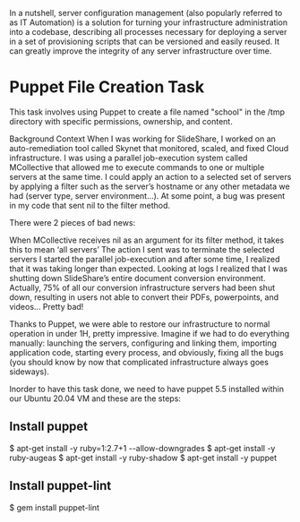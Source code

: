 In a nutshell, server configuration management (also popularly referred to as IT Automation) is a solution for turning your infrastructure administration into a codebase, describing all processes necessary for deploying a server in a set of provisioning scripts that can be versioned and easily reused. It can greatly improve the integrity of any server infrastructure over time.

# Puppet File Creation Task
This task involves using Puppet to create a file named "school" in the /tmp directory with specific permissions, ownership, and content.

Background Context
When I was working for SlideShare, I worked on an auto-remediation tool called Skynet that monitored, scaled, and fixed Cloud infrastructure. I was using a parallel job-execution system called MCollective that allowed me to execute commands to one or multiple servers at the same time. I could apply an action to a selected set of servers by applying a filter such as the server’s hostname or any other metadata we had (server type, server environment…). At some point, a bug was present in my code that sent nil to the filter method.

There were 2 pieces of bad news:

When MCollective receives nil as an argument for its filter method, it takes this to mean ‘all servers’
The action I sent was to terminate the selected servers
I started the parallel job-execution and after some time, I realized that it was taking longer than expected. Looking at logs I realized that I was shutting down SlideShare’s entire document conversion environment. Actually, 75% of all our conversion infrastructure servers had been shut down, resulting in users not able to convert their PDFs, powerpoints, and videos… Pretty bad!

Thanks to Puppet, we were able to restore our infrastructure to normal operation in under 1H, pretty impressive. Imagine if we had to do everything manually: launching the servers, configuring and linking them, importing application code, starting every process, and obviously, fixing all the bugs (you should know by now that complicated infrastructure always goes sideways).

Inorder to have this task done, we need to have puppet 5.5 installed within our Ubuntu 20.04 VM and these are the steps:
## Install puppet
$ apt-get install -y ruby=1:2.7+1 --allow-downgrades
$ apt-get install -y ruby-augeas
$ apt-get install -y ruby-shadow
$ apt-get install -y puppet

## Install puppet-lint
$ gem install puppet-lint
